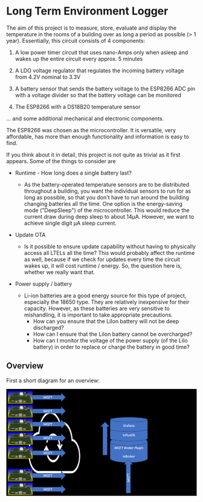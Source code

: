 # Long Term Environment Logger

The aim of this project is to measure, store, evaluate and display the temperature in the rooms of a building over as long a period as possible (> 1 year). Essentially, this circuit consists of 4 components:

1. A low power timer circuit that uses nano-Amps only when asleep and wakes up the entire circuit every approx. 5 minutes

2. A LDO voltage regulator that regulates the incoming battery voltage from 4.2V nominal to 3.3V

3. A battery sensor that sends the battery voltage to the ESP8266 ADC pin with a voltage divider so that the battery voltage can be monitored

4. The ESP8266 with a DS18B20 temperature sensor 

... and some additional mechanical and electronic components.

The ESP8266 was chosen as the microcontroller. It is versatile, very affordable, has more than enough functionality and information is easy to find.

If you think about it in detail, this project is not quite as trivial as it first appears. Some of the things to consider are

* Runtime - How long does a single battery last?

  * As the battery-operated temperature sensors are to be distributed throughout a building, you want the individual sensors to run for as long as possible, so that you don't have to run around the building changing batteries all the time. One option is the energy-saving mode ("DeepSleep") of the microcontroller. This would reduce the current draw during deep sleep to about 14µA. However, we want to achieve single digit µA sleep current.

* Update OTA

	* Is it possible to ensure update capability without having to physically access all LTELs all the time? This would probably affect the runtime as well, because if we check for updates every time the circuit wakes up, it will cost runtime / energy. So, the question here is, whether we really want that.

* Power supply / battery

	* Li-ion batteries are a good energy source for this type of project, especially the 18650 type. They are relatively inexpensive for their capacity. However, as these batteries are very sensitive to mishandling, it is important to take appropriate precautions.
		* How can you ensure that the LiIon battery will not be deep discharged?
		* How can I ensure that the LiIon battery cannot be overcharged?
		* How can I monitor the voltage of the power supply (of the LiIo battery) in order to replace or charge the battery in good time?

## Overview

First a short diagram for an overview:

![alt text](<https://github.com/ThomasStolt/LongTermEnvLogger/blob/master/images/PrincipleArchitecture.png>)



